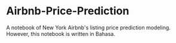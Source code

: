 # Airbnb-Price-Prediction
A notebook of New York Airbnb's listing price prediction modeling. However, this notebook is written in Bahasa.
